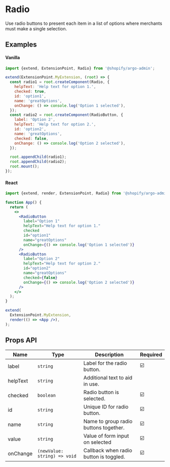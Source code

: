 # Radio

Use radio buttons to present each item in a list of options where merchants must make a single selection.

## Examples

#### Vanilla

```js
import {extend, ExtensionPoint, Radio} from '@shopify/argo-admin';

extend(ExtensionPoint.MyExtension, (root) => {
  const radio1 = root.createComponent(Radio, {
    helpText: 'Help text for option 1.',
    checked: true,
    id: 'option1',
    name: 'greatOptions',
    onChange: () => console.log('Option 1 selected'),
  });
  const radio2 = root.createComponent(RadioButton, {
    label: 'Option 2',
    helpText: 'Help text for option 2.',
    id: 'option2',
    name: 'greatOptions',
    checked: false,
    onChange: () => console.log('Option 2 selected'),
  });

  root.appendChild(radio1);
  root.appendChild(radio2);
  root.mount();
});
```

#### React

```jsx
import {extend, render, ExtensionPoint, Radio} from '@shopify/argo-admin-react';

function App() {
  return (
    <>
      <RadioButton
        label="Option 1"
        helpText="Help text for option 1."
        checked
        id="option1"
        name="greatOptions"
        onChange={() => console.log('Option 1 selected')}
      />
      <RadioButton
        label="Option 2"
        helpText="Help text for option 2."
        id="option2"
        name="greatOptions"
        checked={false}
        onChange={() => console.log('Option 2 selected')}
      />
    </>
  );
}

extend(
  ExtensionPoint.MyExtension,
  render(() => <App />),
);
```

## Props API

| Name     | Type                         | Description                            | Required |
| -------- | ---------------------------- | -------------------------------------- | -------- |
| label    | `string`                     | Label for the radio button.            | ☑️       |
| helpText | `string`                     | Additional text to aid in use.         |          |
| checked  | `boolean`                    | Radio button is selected.              | ☑️       |
| id       | `string`                     | Unique ID for radio button.            | ☑️       |
| name     | `string`                     | Name to group radio buttons together.  | ☑️       |
| value    | `string`                     | Value of form input on selected        | ☑️       |
| onChange | `(newValue: string) => void` | Callback when radio button is toggled. | ☑️       |
